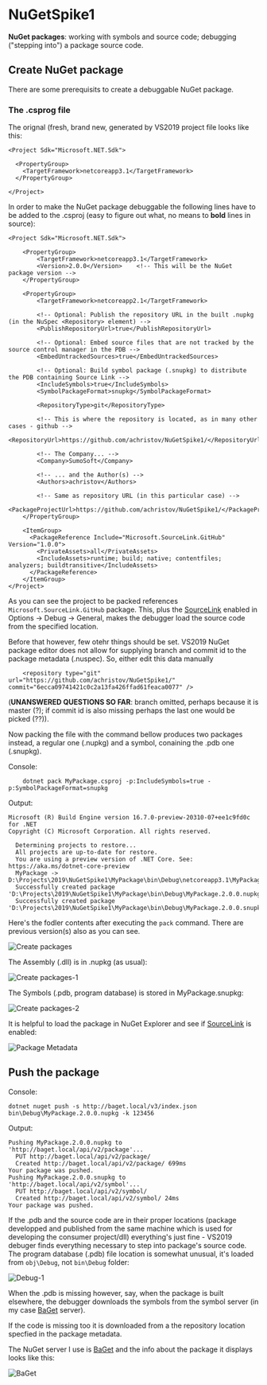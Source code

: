 # NuGetSpike1
**NuGet packages**: working with symbols and source code; debugging ("stepping into") a package source code.

## Create NuGet package ##

There are some prerequisits to create a debuggable NuGet package.

### The .csprog file ###
The orignal (fresh, brand new, generated by VS2019 project file looks like this:
```
<Project Sdk="Microsoft.NET.Sdk">

  <PropertyGroup>
    <TargetFramework>netcoreapp3.1</TargetFramework>
  </PropertyGroup>

</Project>
```

In order to make the NuGet package debuggable the following lines have to be added to the .csproj (easy to figure out what, no means to **bold** lines in source):
```
<Project Sdk="Microsoft.NET.Sdk">

    <PropertyGroup>
        <TargetFramework>netcoreapp3.1</TargetFramework>
        <Version>2.0.0</Version>    <!-- This will be the NuGet package version -->
    </PropertyGroup>

    <PropertyGroup>
        <TargetFramework>netcoreapp2.1</TargetFramework>

        <!-- Optional: Publish the repository URL in the built .nupkg (in the NuSpec <Repository> element) -->
        <PublishRepositoryUrl>true</PublishRepositoryUrl>

        <!-- Optional: Embed source files that are not tracked by the source control manager in the PDB -->
        <EmbedUntrackedSources>true</EmbedUntrackedSources>

        <!-- Optional: Build symbol package (.snupkg) to distribute the PDB containing Source Link -->
        <IncludeSymbols>true</IncludeSymbols>
        <SymbolPackageFormat>snupkg</SymbolPackageFormat>

        <RepositoryType>git</RepositoryType>

        <!-- This is where the repository is located, as in many other cases - github -->
        <RepositoryUrl>https://github.com/achristov/NuGetSpike1/</RepositoryUrl>
        
        <!-- The Company... -->
        <Company>SumoSoft</Company>
        
        <!-- ... and the Author(s) -->
        <Authors>achristov</Authors>

        <!-- Same as repository URL (in this particular case) -->
        <PackageProjectUrl>https://github.com/achristov/NuGetSpike1/</PackageProjectUrl>
    </PropertyGroup>

    <ItemGroup>
      <PackageReference Include="Microsoft.SourceLink.GitHub" Version="1.0.0">
        <PrivateAssets>all</PrivateAssets>
        <IncludeAssets>runtime; build; native; contentfiles; analyzers; buildtransitive</IncludeAssets>
      </PackageReference>
    </ItemGroup>
</Project>
```

As you can see the project to be packed references ``` Microsoft.SourceLink.GitHub ``` package. This, plus the [SourceLink](https://github.com/dotnet/sourcelink) enabled in Options -> Debug -> General, makes the debugger load the source code from the specified location.

Before that however, few otehr things should be set. VS2019 NuGet package editor does not allow for supplying branch and commit id to the package metadata (.nuspec). So, either edit this data manually 
```
    <repository type="git" url="https://github.com/achristov/NuGetSpike1/" commit="6ecca09741421c0c2a13fa426ffad61feaca0077" />
```
(**UNANSWERED QUESTIONS SO FAR**: branch omitted, perhaps because it is master (?); if commit id is also missing perhaps the last one would be picked (??)).

Now packing the file with the command bellow produces two packages instead, a regular one (.nupkg) and a symbol, conaining the .pdb one (.snupkg).

Console:
```
    dotnet pack MyPackage.csproj -p:IncludeSymbols=true -p:SymbolPackageFormat=snupkg
```    
Output:
```
Microsoft (R) Build Engine version 16.7.0-preview-20310-07+ee1c9fd0c for .NET
Copyright (C) Microsoft Corporation. All rights reserved.

  Determining projects to restore...
  All projects are up-to-date for restore.
  You are using a preview version of .NET Core. See: https://aka.ms/dotnet-core-preview
  MyPackage -> D:\Projects\2019\NuGetSpike1\MyPackage\bin\Debug\netcoreapp3.1\MyPackage.dll
  Successfully created package 'D:\Projects\2019\NuGetSpike1\MyPackage\bin\Debug\MyPackage.2.0.0.nupkg'.
  Successfully created package 'D:\Projects\2019\NuGetSpike1\MyPackage\bin\Debug\MyPackage.2.0.0.snupkg'.
```  

Here's the fodler contents after executing the ```pack``` command. There are previous version(s) also as you can see.

![Create packages](https://github.com/achristov/NuGetSpike1/blob/Documentation/Images/Annotation%202020-07-09%20140213.png "Directory structure after 'dotnet pack...'")

The Assembly (.dll) is in .nupkg (as usual):

![Create packages-1](https://github.com/achristov/NuGetSpike1/blob/Documentation/Images/Annotation%202020-07-09%20141015.png "Contents of .nupkg in NuGet Explorer")

The Symbols (.pdb, program database) is stored in MyPackage.snupkg:

![Create packages-2](https://github.com/achristov/NuGetSpike1/blob/Documentation/Images/Annotation%202020-07-09%20141133.png "Contents of .snupkg in NuGet Explorer")

It is helpful to load the package in NuGet Explorer and see if [SourceLink](https://github.com/dotnet/sourcelink) is enabled:

![Package Metadata](https://github.com/achristov/NuGetSpike1/blob/Documentation/Images/Annotation%202020-07-10%20121150.png "NuGet Explorer showing package metadata")

## Push the package ##

Console:
```
dotnet nuget push -s http://baget.local/v3/index.json bin\Debug\MyPackage.2.0.0.nupkg -k 123456
```

Output:
```
Pushing MyPackage.2.0.0.nupkg to 'http://baget.local/api/v2/package'...
  PUT http://baget.local/api/v2/package/
  Created http://baget.local/api/v2/package/ 699ms                      
Your package was pushed.
Pushing MyPackage.2.0.0.snupkg to 'http://baget.local/api/v2/symbol'...  
  PUT http://baget.local/api/v2/symbol/
  Created http://baget.local/api/v2/symbol/ 24ms
Your package was pushed.
```

If the .pdb and the source code are in their proper locations (package developped and published from the same machine which is used for developing the consumer project/dll) everything's just fine - VS2019 debuger finds everything necessary to step into package's source code. The program database (.pdb) file location is somewhat unusual, it's loaded from ```obj\Debug```, not ```bin\Debug``` folder:

![Debug-1](https://github.com/achristov/NuGetSpike1/blob/Documentation/Images/Annotation%202020-07-09%20142220.png "'.pdb' location")

When the .pdb is missing however, say, when the package is built elsewhere, the debugger downloads the symbols from the symbol server (in my case [BaGet](https://github.com/loic-sharma/BaGet "BaGet on GitHub") server). 

If the code is missing too it is downloaded from a the repository location specfied in the package metadata.

The NuGet server I use is [BaGet](https://github.com/loic-sharma/BaGet "BaGet on GitHub") and the info about the package it displays looks like this:

![BaGet](https://github.com/achristov/NuGetSpike1/blob/Documentation/Images/Annotation%202020-07-09%20155933.png  "BaGet server displaying info about the package")



